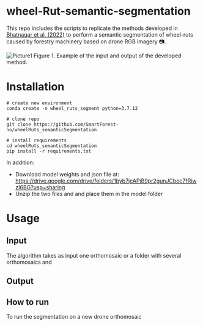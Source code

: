 # wheel-Rut-semantic-segmentation

This repo includes the scripts to replicate the methods developed in [Bhatnagar et al. (2022)](https://zenodo.org/record/5746878#.YoeAzKhBxaQ) to perform a semantic segmentation of wheel-ruts caused by forestry machinery based on drone RGB imagery 📷. 

![Picture1](https://user-images.githubusercontent.com/5663984/169524083-197f2a17-fbc9-4b87-b0fb-324217caade5.png)
Figure 1. Example of the input and output of the developed method.

# Installation

```
# create new environment
conda create -n wheel_ruts_segment python=3.7.12

# clone repo
git clone https://github.com/SmartForest-no/wheelRuts_semanticSegmentation

# install requirements
cd wheelRuts_semanticSegmentation
pip install -r requirements.txt
```
In addition:
- Download model weights and json file at: https://drive.google.com/drive/folders/1byb7jcAPiB9pr2gunJCbec7fRiwzI6BG?usp=sharing
- Unzip the two files and and place them in the model folder

# Usage
## Input
The algorithm takes as input one orthomosaic or a folder with several orthomosaics and

## Output

## How to run
To run the segmentation on a new drone orthomosaic  
